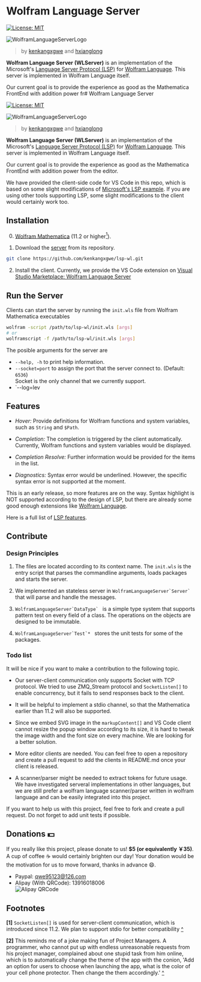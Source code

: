 # Wolfram Language Server

[![License: MIT](https://img.shields.io/badge/License-MIT-yellow.svg)](https://opensource.org/licenses/MIT)

![WolframLanguageServerLogo](https://raw.githubusercontent.com/kenkangxgwe/lsp-wl/develop/images/wolfram-language-server-logo-clipped.png)
> by [kenkangxgwe](mailto:kenkangxgwe@gmail.com) and [hxianglong](https://github.com/huxianglong) 

**Wolfram Language Server (WLServer)** is an implementation of the Microsoft's
[Language Server Protocol
(LSP)](https://microsoft.github.io/language-server-protocol) for [Wolfram
Language](http://www.wolfram.com/language). This server is
implemented in Wolfram Language itself.

Our current goal is to provide the experience as good as the Mathematica FrontEnd 
with addition power fr# Wolfram Language Server

[![License: MIT](https://img.shields.io/badge/License-MIT-yellow.svg)](https://opensource.org/licenses/MIT)

![WolframLanguageServerLogo](https://raw.githubusercontent.com/kenkangxgwe/lsp-wl/develop/images/wolfram-language-server-logo-clipped.png)
> by [kenkangxgwe](mailto:kenkangxgwe@gmail.com) and [hxianglong](https://github.com/huxianglong) 

**Wolfram Language Server (WLServer)** is an implementation of the Microsoft's
[Language Server Protocol
(LSP)](https://microsoft.github.io/language-server-protocol) for [Wolfram
Language](http://www.wolfram.com/language). This server is
implemented in Wolfram Language itself.

Our current goal is to provide the experience as good as the Mathematica FrontEnd 
with addition power from the editor.

We have provided the client-side code for VS Code in this repo, which is based on some slight
modifications of [Microsoft's LSP
example](https://github.com/Microsoft/vscode-extension-samples/tree/master/lsp-sample).
If you are using other tools supporting LSP, some slight modifications to the
client would certainly work too.

## Installation

0. [Wolfram Mathematica](http://www.wolfram.com/mathematica/) (11.2 or
    higher<a name="ref1"></a>[<sup>1</sup>](#footnote1)).

1. Download the [server](https://github.com/kenkangxgwe/lsp-wl) from its
   repository.

  ``` sh
  git clone https://github.com/kenkangxgwe/lsp-wl.git
  ```

2. Install the client. Currently, we provide the VS Code extension on [Visual
Studio Marketplace: Wolfram Language Server](https://marketplace.visualstudio.com/items?itemName=lsp-wl.lsp-wl-client)

## Run the Server

Clients can start the server by running the `init.wls` file from Wolfram
Mathematica executables

``` sh
wolfram -script /path/to/lsp-wl/init.wls [args]
# or
wolframscript -f /path/to/lsp-wl/init.wls [args]
```

The posible arguments for the server are

* `--help, -h` to print help information.
* `--socket=port` to assign the port that the server connect to. (Default:
`6536`)  
Socket is the only channel that we currently support.
* `--log=lev

## Features

- *Hover:* Provide definitions for Wolfram functions and system variables, such
  as `String` and `$Path`.

- *Completion:* The completion is triggered by the client automatically.
  Currently, Wolfram functions and system variables would be displayed.

- *Completion Resolve:* Further information would be provided for the items in
  the list.

- *Diagnostics:* Syntax error would be underlined. However, the specific syntax
  error is not supported at the moment.
  
This is an early release, so more features are on the way. Syntax highlight is
NOT supported according to the design of LSP, but there are already some good
enough extensions like [Wolfram
Language](https://marketplace.visualstudio.com/items?itemName=flipphillips.wolfram-language).

Here is a full list of [LSP features](https://microsoft.github.io/language-server-protocol/specification).

## Contribute

### Design Principles

1. The files are located according to its context name. The `init.wls` is the
   entry script that parses the commandline arguments, loads packages
   and starts the server.

2. We implemented an stateless server in ``WolframLanguageServer`Server` `` that
   will parse and handle the messages.

3. ``WolframLanguageServer`DataType` `` is a simple type system
   that supports pattern test on every field of a class. The operations on the
   objects are designed to be immutable.
   
4. ``WolframLanguageServer`Test`* `` stores the unit tests for some of
   the packages.
   
### Todo list

It will be nice if you want to make a contribution to the following topic. 

* Our server-client communication only supports Socket with TCP protocol. We
  tried to use ZMQ_Stream protocol and `SocketListen[]` to enable concurrency,
  but it fails to send responses back to the client.
  
* It will be helpful to implement a stdio channel, so that the Mathematica
  earlier than 11.2 will also be supported.

* Since we embed SVG image in the `markupContent[]` and VS Code client cannot
  resize the popup window according to its size, it is hard to tweak the image
  width and the font size on every machine. We are looking for a better solution.
  
* More editor clients are needed. You can feel free to open a repository and
  create a pull request to add the clients in README.md once your client is released.
  
* A scanner/parser might be needed to extract tokens for future usage. We have
  investigated serveral implementations in other languages, but we are still
  prefer a wolfram language scanner/parser written in wolfram language and can
  be easily integrated into this project.

If you want to help us with this project, feel free to fork and create a pull
request. Do not forget to add unit tests if possible.

## Donations :dollar:

If you really like this project, please donate to us! **$5 (or equivalently
￥35)**. A cup of coffee :coffee: would certainly
brighten our day! Your donation would be the motivation for us to move forward,
thanks in advance :smile:.

- Paypal: qwe95123@126.com
- Alipay (With QRCode): 13916018006  
![Alipay
QRCode](https://raw.githubusercontent.com/kenkangxgwe/lsp-wl/develop/images/alipay.jpg)

## Footnotes

<a name="footnote1"> </a> **[1]** `SocketListen[]` is used for server-client
communication, which is introduced since 11.2. We plan to support stdio for
better compatibility [^](#ref1)

<a name="footnote2"> </a> **[2]** This reminds me of a joke making fun of
Project Managers. A programmer, who cannot put up with endless unreasonable
requests from his project manager, complained about one stupid task from him
online, which is to automatically change the theme of the app with the conion, 'Add an option for
users to choose when launching the app, what is the color of your cell phone
protector. Then change the them accordingly.' [^](#ref2)
